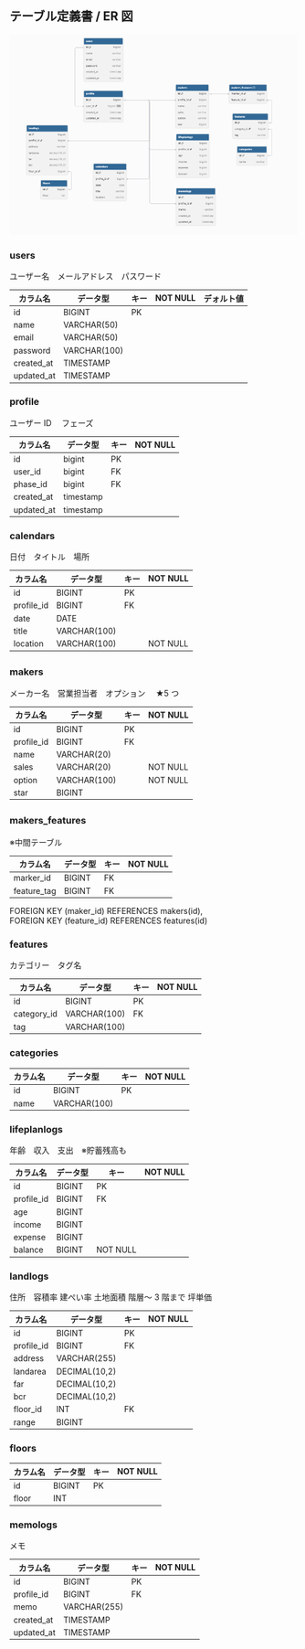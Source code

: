 ## テーブル定義書 / ER 図

![alt text](/docs/images/ER.png)

### users

ユーザー名　メールアドレス　パスワード

| カラム名   | データ型     | キー | NOT NULL | デォルト値 |
| ---------- | ------------ | ---- | -------- | ---------- |
| id         | BIGINT       | PK   |          |
| name       | VARCHAR(50)  |      |          |
| email      | VARCHAR(50)  |      |          |
| password   | VARCHAR(100) |      |          |
| created_at | TIMESTAMP    |      |
| updated_at | TIMESTAMP    |      |

### profile

ユーザー ID 　フェーズ

| カラム名   | データ型  | キー | NOT NULL |
| ---------- | --------- | ---- | -------- |
| id         | bigint    | PK   |
| user_id    | bigint    | FK   |
| phase_id   | bigint    | FK   |
| created_at | timestamp |
| updated_at | timestamp |

### calendars

日付　タイトル　場所

| カラム名   | データ型     | キー | NOT NULL |
| ---------- | ------------ | ---- | -------- |
| id         | BIGINT       | PK   |
| profile_id | BIGINT       | FK   |
| date       | DATE         |
| title      | VARCHAR(100) |
| location   | VARCHAR(100) |      | NOT NULL |

### makers 　

メーカー名　営業担当者　オプション　 ★5 つ

| カラム名   | データ型     | キー | NOT NULL |
| ---------- | ------------ | ---- | -------- |
| id         | BIGINT       | PK   |
| profile_id | BIGINT       | FK   |
| name       | VARCHAR(20)  |      |
| sales      | VARCHAR(20)  |      | NOT NULL |
| option     | VARCHAR(100) |      | NOT NULL |
| star       | BIGINT       |      |          |

### makers_features 　

※中間テーブル

| カラム名    | データ型 | キー | NOT NULL |
| ----------- | -------- | ---- | -------- |
| marker_id   | BIGINT   | FK   |
| feature_tag | BIGINT   | FK   |

FOREIGN KEY (maker_id) REFERENCES makers(id),  
FOREIGN KEY (feature_id) REFERENCES features(id)

### features

カテゴリー　タグ名

| カラム名    | データ型     | キー | NOT NULL |
| ----------- | ------------ | ---- | -------- |
| id          | BIGINT       | PK   |          |
| category_id | VARCHAR(100) | FK   |
| tag         | VARCHAR(100) |

### categories

| カラム名 | データ型     | キー | NOT NULL |
| -------- | ------------ | ---- | -------- |
| id       | BIGINT       | PK   |          |
| name     | VARCHAR(100) |

### lifeplanlogs

年齢　収入　支出　※貯蓄残高も

| カラム名   | データ型 | キー     | NOT NULL |
| ---------- | -------- | -------- | -------- |
| id         | BIGINT   | PK       |          |
| profile_id | BIGINT   | FK       |
| age        | BIGINT   |
| income     | BIGINT   |
| expense    | BIGINT   |
| balance    | BIGINT   | NOT NULL |

### landlogs

住所　容積率 建ぺい率 土地面積 階層～ 3 階まで 坪単価

| カラム名   | データ型      | キー | NOT NULL |
| ---------- | ------------- | ---- | -------- |
| id         | BIGINT        | PK   |          |
| profile_id | BIGINT        | FK   |
| address    | VARCHAR(255)  |
| landarea   | DECIMAL(10,2) |
| far        | DECIMAL(10,2) |
| bcr        | DECIMAL(10,2) |
| floor_id   | INT           | FK   |          |
| range      | BIGINT        |      |

### floors

| カラム名 | データ型 | キー | NOT NULL |
| -------- | -------- | ---- | -------- |
| id       | BIGINT   | PK   |          |
| floor    | INT      |

### memologs

メモ

| カラム名   | データ型     | キー | NOT NULL |
| ---------- | ------------ | ---- | -------- |
| id         | BIGINT       | PK   |          |
| profile_id | BIGINT       | FK   |
| memo       | VARCHAR(255) |
| created_at | TIMESTAMP    |      |
| updated_at | TIMESTAMP    |      |


